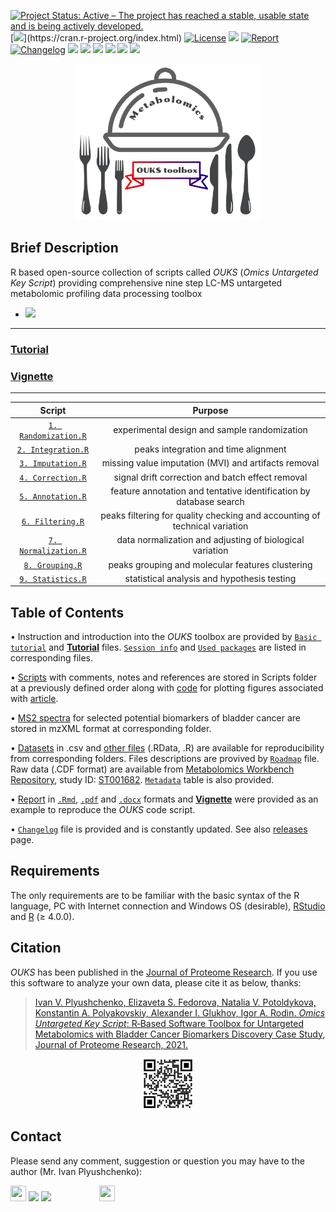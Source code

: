 <!-- badges: starts -->
[![Project Status: Active – The project has reached a stable, usable state and is being actively developed.](https://www.repostatus.org/badges/latest/active.svg)](https://www.repostatus.org/#active)
[![](https://img.shields.io/badge/R≥4.0.0-5fb9ed.svg?style=flat-square&logo=r&logoColor=white?)](https://cran.r-project.org/index.html)
[![License](https://img.shields.io/badge/license-GPLv3-2186f8.svg?style=flat-square&maxAge=2678400)](https://choosealicense.com/licenses/gpl-3.0/)
[![](https://img.shields.io/badge/devel%20version-1.8-ff6500.svg)](https://github.com/plyush1993/OUKS/)
[![Report](https://img.shields.io/badge/see-Report-078a8a.svg?maxAge=2678400&style=flat-square)](https://github.com/plyush1993/OUKS/tree/main/Report%20(Rmd))
[![Changelog](https://img.shields.io/badge/keep-Changelog-d30b0b.svg?maxAge=2678400&style=flat-square)](https://github.com/plyush1993/OUKS/blob/main/CHANGELOG.md)
[![](https://img.shields.io/badge/dependencies-R%20session-yellow.svg)](https://github.com/plyush1993/OUKS/blob/main/Session%20Info.txt)
![](https://img.shields.io/github/repo-size/plyush1993/OUKS)
![](https://img.shields.io/github/languages/code-size/plyush1993/OUKS)
![](https://img.shields.io/tokei/lines/github/plyush1993/OUKS)
[![](https://img.shields.io/badge/article-JPR.1c00392-blueviolet.svg)](https://doi.org/10.1021/acs.jproteome.1c00392)
[![](https://img.shields.io/badge/web-site-yellowgreen.svg)](https://plyush1993.github.io/OUKS/)
<!-- badges: end -->

<p align="center">
  <img width="300" height="250" src="GH logo .png">
</p>

## Brief Description
R based open-source collection of scripts called *OUKS* (*Omics Untargeted Key Script*) providing comprehensive nine step LC-MS untargeted metabolomic profiling data processing toolbox   

- [![](https://img.shields.io/static/v1?label=&message=Current%20version:%201.8&color=green)](https://github.com/plyush1993/OUKS/releases)

---
### **[Tutorial](./Tutorial.md)**    
### **[Vignette](./Vignette.md)**   
--- 

**Script** | **Purpose**
:----------: | :----------:
[`1. Randomization.R`](https://github.com/plyush1993/OUKS/blob/main/Scripts%20(R)/1.%20Randomization.R) | experimental design and sample randomization
[`2. Integration.R`](https://github.com/plyush1993/OUKS/blob/main/Scripts%20(R)/2.%20Integration.R) | peaks integration and time alignment
[`3. Imputation.R`](https://github.com/plyush1993/OUKS/blob/main/Scripts%20(R)/3.%20Imputation.R) | missing value imputation (MVI) and artifacts removal
[`4. Correction.R`](https://github.com/plyush1993/OUKS/blob/main/Scripts%20(R)/4.%20Correction.R) | signal drift correction and batch effect removal
[`5. Annotation.R`](https://github.com/plyush1993/OUKS/blob/main/Scripts%20(R)/5.%20Annotation.R) | feature annotation and tentative identification by database search
[`6. Filtering.R`](https://github.com/plyush1993/OUKS/blob/main/Scripts%20(R)/6.%20Filtering.R) | peaks filtering for quality checking and accounting of technical variation
[`7. Normalization.R`](https://github.com/plyush1993/OUKS/blob/main/Scripts%20(R)/7.%20Normalization.R) | data normalization and adjusting of biological variation
[`8. Grouping.R`](https://github.com/plyush1993/OUKS/blob/main/Scripts%20(R)/8.%20Grouping.R) | peaks grouping and molecular features clustering
[`9. Statistics.R`](https://github.com/plyush1993/OUKS/blob/main/Scripts%20(R)/9.%20Statistics.R) | statistical analysis and hypothesis testing

## Table of Contents
•	Instruction and introduction into the *OUKS* toolbox are provided by [`Basic tutorial`](https://github.com/plyush1993/OUKS/blob/main/Basic%20tutorial.pdf) and [__Tutorial__](https://github.com/plyush1993/OUKS/blob/gh-pages/Tutorial.md) files. [`Session info`](https://github.com/plyush1993/OUKS/blob/main/Session%20Info.txt) and [`Used packages`](https://github.com/plyush1993/OUKS/blob/main/Used%20packages.pdf) are listed in corresponding files.

•	[Scripts](https://github.com/plyush1993/OUKS/tree/main/Scripts%20(R)) with comments, notes and references are stored in Scripts folder at a previously defined order along with [code](https://github.com/plyush1993/OUKS/blob/main/Scripts%20(R)/Figures%20for%20OUKS.R) for plotting figures associated with [article](https://doi.org/10.1021/acs.jproteome.1c00392).

•	[MS2 spectra](https://github.com/plyush1993/OUKS/tree/main/MS2%20spectra%20(mzXML)) for selected potential biomarkers of bladder cancer are stored in mzXML format at corresponding folder.

•	[Datasets](https://github.com/plyush1993/OUKS/tree/main/Datasets%20(csv)) in .csv and [other files](https://github.com/plyush1993/OUKS/tree/main/Auxiliary%20files%20(RData)) (.RData, .R) are available for reproducibility from corresponding folders. Files descriptions are provived by [`Roadmap`](https://github.com/plyush1993/OUKS/blob/main/Roadmap.pdf) file. Raw data (.CDF format) are available from [Metabolomics Workbench Repository](https://www.metabolomicsworkbench.org/), study ID: [ST001682](http://doi.org/10.21228/M8ZT4C). [`Metadata`](https://github.com/plyush1993/OUKS/blob/main/Datasets%20(csv)/metadata.csv) table is also provided.

•	[Report](https://github.com/plyush1993/OUKS/tree/main/Report%20(Rmd)) in [`.Rmd`](https://github.com/plyush1993/OUKS/blob/main/Report%20(Rmd)/Report%20example%20OUKS.Rmd), [`.pdf`](https://github.com/plyush1993/OUKS/blob/main/Report%20(Rmd)/Report-example-OUKS.pdf) and [`.docx`](https://github.com/plyush1993/OUKS/blob/main/Report%20(Rmd)/Report-example-OUKS.docx) formats and [__Vignette__](https://github.com/plyush1993/OUKS/blob/gh-pages/Vignette.md) were provided as an example to reproduce the *OUKS* code script.

•	[`Changelog`](https://github.com/plyush1993/OUKS/blob/main/CHANGELOG.md) file is provided and is constantly updated. See also [releases](https://github.com/plyush1993/OUKS/releases) page.

## Requirements
The only requirements are to be familiar with the basic syntax of the R language, PC with Internet connection and Windows OS (desirable), [RStudio](https://www.rstudio.com/products/rstudio/download/) and [R](https://cloud.r-project.org/) (≥ 4.0.0).

## Citation 
*OUKS* has been published in the [Journal of Proteome Research](https://pubs.acs.org/journal/jprobs). If you use this software to analyze your own data, please cite it as below, thanks:

> [Ivan V. Plyushchenko, Elizaveta S. Fedorova, Natalia V. Potoldykova, Konstantin A. Polyakovskiy, Alexander I. Glukhov, Igor A. Rodin. *Omics Untargeted Key Script*: R‑Based
> Software Toolbox for Untargeted Metabolomics with Bladder Cancer Biomarkers Discovery Case Study, Journal of Proteome Research, 2021.](https://doi.org/10.1021/acs.jproteome.1c00392)

<p align="center">
 <img width="80" height="80" src="qrcode.png">
</p>

## Contact
Please send any comment, suggestion or question you may have to the author (Mr. Ivan Plyushchenko): 

[<img src="https://user-images.githubusercontent.com/40541666/140234594-eea6e2fa-7910-4c51-b15d-193cf6ab6c1f.png" height="25" width="25">](https://github.com/plyush1993)
[<img src="https://info.orcid.org/wp-content/uploads/2019/11/orcid_16x16.png">](https://orcid.org/0000-0003-3883-4695)
[<img src="https://img.shields.io/badge/Scholar%20-%23F6F6F6.svg?&style=flat-square&logoColor=white&logo=data:image/svg+xml;base64,PHN2ZyB4bWxucz0iaHR0cDovL3d3dy53My5vcmcvMjAwMC9zdmciIHZpZXdCb3g9IjAgMCA1MTIgNTEyIj48cGF0aCBmaWxsPSIjNDI4NWY0IiBkPSJNMjU2IDQxMS4xMkwwIDIwMi42NjcgMjU2IDB6Ii8+PHBhdGggZmlsbD0iIzM1NmFjMyIgZD0iTTI1NiA0MTEuMTJsMjU2LTIwOC40NTNMMjU2IDB6Ii8+PGNpcmNsZSBmaWxsPSIjYTBjM2ZmIiBjeD0iMjU2IiBjeT0iMzYyLjY2NyIgcj0iMTQ5LjMzMyIvPjxwYXRoIGZpbGw9IiM3NmE3ZmEiIGQ9Ik0xMjEuMDM3IDI5OC42NjdjMjMuOTY4LTUwLjQ1MyA3NS4zOTItODUuMzM0IDEzNC45NjMtODUuMzM0czExMC45OTUgMzQuODgxIDEzNC45NjMgODUuMzM0SDEyMS4wMzd6Ii8+PC9zdmc+">](https://scholar.google.com/citations?user=Mz4nxtwAAAAJ&hl=ru&oi=ao)
[<img src = "https://cdn.freelogovectors.net/svg08/researchgate-logo-freelogovectors.net_.svg" height="15" width="15">](https://www.researchgate.net/profile/Ivan-Plyushchenko-2)
[<img src = "https://upload.wikimedia.org/wikipedia/commons/thumb/2/26/Scopus_logo.svg/2560px-Scopus_logo.svg.png" height="16.4" width="50">](https://www.scopus.com/authid/detail.uri?authorId=57202386632)
[<img src = "https://res.cloudinary.com/crunchbase-production/image/upload/c_lpad,h_256,w_256,f_auto,q_auto:eco,dpr_1/v1496403635/dbpokhjtlxno6psfu5r0.png" height="25" width="25">](https://publons.com/researcher/4095888/ivan-plyushchenko/)
